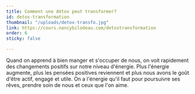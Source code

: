 ```yaml
---
title: Comment une détox peut transformer?
id: detox-transformation
thumbnail: "/uploads/detox-transfo.jpg"
link: https://cours.nancybilodeau.com/detoxtransformation
order: 6
sticky: false

---
```

Quand on apprend à bien manger et s'occuper de nous, on voit rapidement des changements positifs sur notre niveau d'énergie. Plus l'énergie augmente, plus les pensées positives reviennent et plus nous avons le goût d'être actif, engagé et utile. On a l'énergie qu'il faut pour poursuivre ses rêves, prendre soin de nous et ceux que l'on aime.